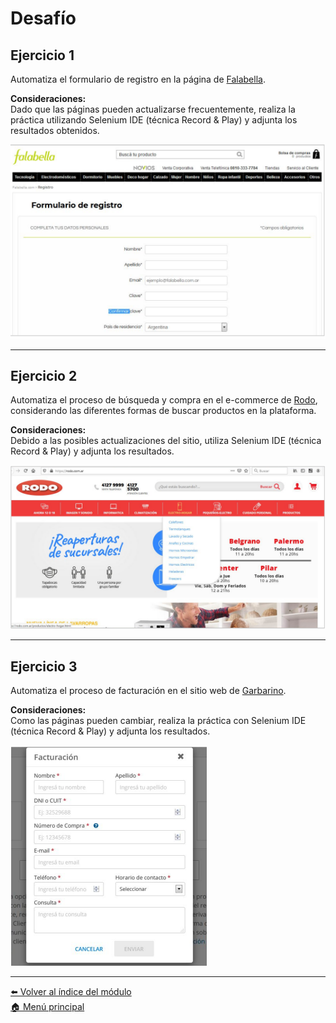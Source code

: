 # Desafío

## Ejercicio 1

Automatiza el formulario de registro en la página de [Falabella](https://secure.falabella.com.ar/falabella-ar/myaccount/register.jsp?CJSESSIONID=6ovKyMizQXwmMcGtNej45EEo.node3205&CURRENCYCODE=ARS&fromPage=&DPSLogout=true).

**Consideraciones:**  
Dado que las páginas pueden actualizarse frecuentemente, realiza la práctica utilizando Selenium IDE (técnica Record & Play) y adjunta los resultados obtenidos.

![Falabella](imagenes/desafio_1/falabella.png)

---

## Ejercicio 2

Automatiza el proceso de búsqueda y compra en el e-commerce de [Rodo](https://www.rodo.com.ar/), considerando las diferentes formas de buscar productos en la plataforma.

**Consideraciones:**  
Debido a las posibles actualizaciones del sitio, utiliza Selenium IDE (técnica Record & Play) y adjunta los resultados.

![RODO](imagenes/desafio_1/desafio_2.png)

---

## Ejercicio 3

Automatiza el proceso de facturación en el sitio web de [Garbarino](https://www.garbarino.com/ayuda).

**Consideraciones:**  
Como las páginas pueden cambiar, realiza la práctica con Selenium IDE (técnica Record & Play) y adjunta los resultados.

![Garbarino](imagenes/desafio_1/garbarino.png)

---

[⬅️ Volver al índice del módulo](../modulo4_automatizacion.md)  
[🏠 Menú principal](../README.md)

